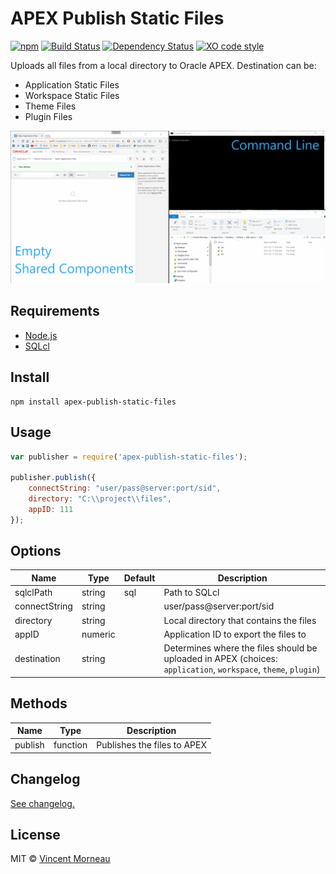 # APEX Publish Static Files

[![npm](https://img.shields.io/npm/v/apex-publish-static-files.svg)]() [![Build Status](https://travis-ci.org/vincentmorneau/apex-publish-static-files.svg?branch=master)](https://travis-ci.org/vincentmorneau/apex-publish-static-files) [![Dependency Status](https://david-dm.org/vincentmorneau/apex-publish-static-files.svg)](https://david-dm.org/vincentmorneau/apex-publish-static-files) [![XO code style](https://img.shields.io/badge/code_style-XO-5ed9c7.svg)](https://github.com/sindresorhus/xo)

Uploads all files from a local directory to Oracle APEX. Destination can be:
- Application Static Files
- Workspace Static Files
- Theme Files
- Plugin Files

![demo](/docs/demo.gif)

## Requirements
* [Node.js](https://nodejs.org/en/)
* [SQLcl](http://www.oracle.com/technetwork/developer-tools/sqlcl/overview/index.html)

## Install
```
npm install apex-publish-static-files
```

## Usage
```javascript
var publisher = require('apex-publish-static-files');

publisher.publish({
    connectString: "user/pass@server:port/sid",
    directory: "C:\\project\\files",
    appID: 111
});
```

## Options
Name | Type | Default | Description
--- | --- | --- | ---
sqlclPath | string | sql | Path to SQLcl
connectString | string | | user/pass@server:port/sid
directory | string | | Local directory that contains the files
appID | numeric | | Application ID to export the files to
destination | string | | Determines where the files should be uploaded in APEX (choices: `application`, `workspace`, `theme`, `plugin`)

## Methods
Name | Type | Description
--- | --- | ---
publish | function | Publishes the files to APEX

## Changelog
[See changelog.](changelog.md)

## License
MIT © [Vincent Morneau](http://vmorneau.me)
